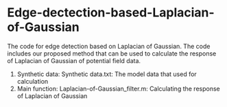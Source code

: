 # Edge-dectection-based-Laplacian-of-Gaussian
The code for edge detection based on Laplacian of Gaussian. The code includes our proposed method that can be used to calculate the response of Laplacian of Gaussian of potential field data.

1. Synthetic data: Synthetic data.txt: The model data that used for calculation
2. Main function: Laplacian-of-Gaussian_filter.m: Calculating the response of Laplacian of Gaussian


